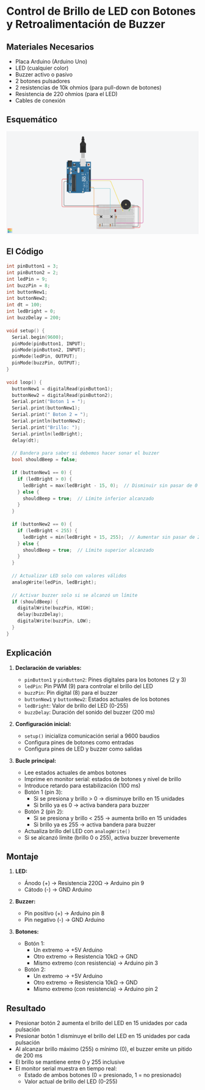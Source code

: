# Control de Brillo de LED con Botones y Retroalimentación de Buzzer

## Materiales Necesarios
- Placa Arduino (Arduino Uno)
- LED (cualquier color)
- Buzzer activo o pasivo
- 2 botones pulsadores
- 2 resistencias de 10k ohmios (para pull-down de botones)
- Resistencia de 220 ohmios (para el LED)
- Cables de conexión

## Esquemático
![](../src/Practics/led_buzzer_dos_botones.png)

## El Código

```cpp
int pinButton1 = 3;
int pinButton2 = 2;
int ledPin = 9;
int buzzPin = 8;
int buttonNew1;
int buttonNew2;
int dt = 100;
int ledBright = 0;
int buzzDelay = 200;

void setup() {
  Serial.begin(9600);
  pinMode(pinButton1, INPUT);
  pinMode(pinButton2, INPUT);
  pinMode(ledPin, OUTPUT);
  pinMode(buzzPin, OUTPUT);
}

void loop() {
  buttonNew1 = digitalRead(pinButton1);
  buttonNew2 = digitalRead(pinButton2);
  Serial.print("Boton 1 = ");
  Serial.print(buttonNew1);
  Serial.print(" Boton 2 = ");
  Serial.println(buttonNew2);
  Serial.print("Brillo: ");
  Serial.println(ledBright);
  delay(dt);

  // Bandera para saber si debemos hacer sonar el buzzer
  bool shouldBeep = false;

  if (buttonNew1 == 0) {
    if (ledBright > 0) {
      ledBright = max(ledBright - 15, 0);  // Disminuir sin pasar de 0
    } else {
      shouldBeep = true;  // Límite inferior alcanzado
    }
  }
  
  if (buttonNew2 == 0) {
    if (ledBright < 255) {
      ledBright = min(ledBright + 15, 255);  // Aumentar sin pasar de 255
    } else {
      shouldBeep = true;  // Límite superior alcanzado
    }
  }

  // Actualizar LED solo con valores válidos
  analogWrite(ledPin, ledBright);
  
  // Activar buzzer solo si se alcanzó un límite
  if (shouldBeep) {
    digitalWrite(buzzPin, HIGH);
    delay(buzzDelay);
    digitalWrite(buzzPin, LOW);
  }
}
```

## Explicación

1. **Declaración de variables:**
   - `pinButton1` y `pinButton2`: Pines digitales para los botones (2 y 3)
   - `ledPin`: Pin PWM (9) para controlar el brillo del LED
   - `buzzPin`: Pin digital (8) para el buzzer
   - `buttonNew1` y `buttonNew2`: Estados actuales de los botones
   - `ledBright`: Valor de brillo del LED (0-255)
   - `buzzDelay`: Duración del sonido del buzzer (200 ms)

2. **Configuración inicial:**
   - `setup()` inicializa comunicación serial a 9600 baudios
   - Configura pines de botones como entradas
   - Configura pines de LED y buzzer como salidas

3. **Bucle principal:**
   - Lee estados actuales de ambos botones
   - Imprime en monitor serial: estados de botones y nivel de brillo
   - Introduce retardo para estabilización (100 ms)
   - Botón 1 (pin 3):
     - Si se presiona y brillo > 0 → disminuye brillo en 15 unidades
     - Si brillo ya es 0 → activa bandera para buzzer
   - Botón 2 (pin 2):
     - Si se presiona y brillo < 255 → aumenta brillo en 15 unidades
     - Si brillo ya es 255 → activa bandera para buzzer
   - Actualiza brillo del LED con `analogWrite()`
   - Si se alcanzó límite (brillo 0 o 255), activa buzzer brevemente

## Montaje
1. **LED:**
   - Ánodo (+) → Resistencia 220Ω → Arduino pin 9
   - Cátodo (-) → GND Arduino

2. **Buzzer:**
   - Pin positivo (+) → Arduino pin 8
   - Pin negativo (-) → GND Arduino

3. **Botones:**
   - Botón 1:
     - Un extremo → +5V Arduino
     - Otro extremo → Resistencia 10kΩ → GND
     - Mismo extremo (con resistencia) → Arduino pin 3
   - Botón 2:
     - Un extremo → +5V Arduino
     - Otro extremo → Resistencia 10kΩ → GND
     - Mismo extremo (con resistencia) → Arduino pin 2

## Resultado
- Presionar botón 2 aumenta el brillo del LED en 15 unidades por cada pulsación
- Presionar botón 1 disminuye el brillo del LED en 15 unidades por cada pulsación
- Al alcanzar brillo máximo (255) o mínimo (0), el buzzer emite un pitido de 200 ms
- El brillo se mantiene entre 0 y 255 inclusive
- El monitor serial muestra en tiempo real:
  - Estado de ambos botones (0 = presionado, 1 = no presionado)
  - Valor actual de brillo del LED (0-255)
